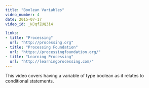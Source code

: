 ```yaml
---
title: "Boolean Variables"
video_number: 4
date: 2015-07-17
video_id: _NJqfZUQ3i4

links:
- title: "Processing"
  url: "http://processing.org"
- title: "Processing Foundation"
  url: "https://processingfoundation.org/"
- title: "Learning Processing"
  url: "http://learningprocessing.com/"
---
```


This video covers having a variable of type boolean as it relates to conditional statements.

